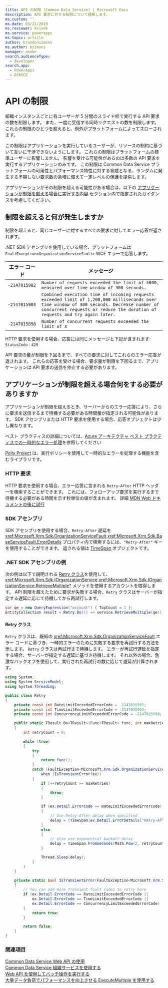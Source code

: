 ```yaml
---
title: API の制限 (Common Data Service) | Microsoft Docs
description: API 要求に対する制限について理解します。
ms.custom: ''
ms.date: 03/21/2019
ms.reviewer: kvivek
ms.service: powerapps
ms.topic: article
author: brandonsimons
ms.author: bsimons
manager: annbe
search.audienceType:
  - developer
search.app:
  - PowerApps
  - D365CE
---
```

# <a name="api-limits"></a>API の制限

組織インスタンスごとに各ユーザーが 5 分間のスライド枠で実行する API 要求の数を制限します。 また、一度に受信する同時リクエストの数を制限します。  これらの制限のひとつを超えると、例外がプラットフォームによってスローされます。

この制限はアプリケーションを実行しているユーザーが、リソースの制約に基づいて互いに干渉できないようにします。 これらの制限はプラットフォームの標準ユーザーに影響しません。 影響を受ける可能性があるのは多数の API 要求を実行するアプリケーションのみです。 この制限は Common Data Service プラットフォームの可用性とパフォーマンス特性に対する脅威となる、ランダムに発生する予期しない要求数の急増に備えて一定レベルの保護を提供します。

アプリケーションがその制限を超える可能性がある場合は、以下の [アプリケーションが制限を超える場合に実行する内容](#what-should-i-do-if-my-application-exceeds-the-limit) セクション内で指定されたガイダンスを考慮してください。

## <a name="what-happens-when-the-limit-is-exceeded"></a>制限を超えると何が発生しますか

制限を超えると、同じユーザーに対するすべての要求に対してエラー応答が返されます。

.NET SDK アセンブリを使用している場合、プラットフォームは `FaultException<OrganizationServiceFault>` WCF エラーで応答します。  

| エラー コード | メッセージ |
|------------|-------------------------------------|
|`-2147015902`|`Number of requests exceeded the limit of 4000, measured over time window of 300 seconds.`|
|`-2147015903`|`Combined execution time of incoming requests exceeded limit of 1,200,000 milliseconds over time window of 300 seconds. Decrease number of concurrent requests or reduce the duration of requests and try again later.`|
|`-2147015898`|`Number of concurrent requests exceeded the limit of X`|

HTTP 要求を使用する場合、応答には同じメッセージと下記が含まれます:<br />
`StatusCode` : `429`

API 要求の量が制限を下回るまで、すべての要求に対してこれらのエラー応答が返されます。 これらの応答を受ける場合、要求量が制限を下回るまで、アプリケーションは API 要求の送信を停止する必要があります。

## <a name="what-should-i-do-if-my-application-exceeds-the-limit"></a>アプリケーションが制限を超える場合何をする必要がありますか

アプリケーションが制限を超えるとき、サーバーからのエラー応答により、さらに要求を送信するまで待機する必要がある時間量が指定される可能性があります。 SDK アセンブリまたは HTTP 要求を使用する場合、応答オブジェクトは少し異なります。

ベスト プラクティスの詳細については、[Azure アーキテクチャ ベスト プラクティスでの一時的なエラー処理](/azure/architecture/best-practices/transient-faults)を参照してください

[Polly Project](http://www.thepollyproject.org/) は、実行ポリシーを使用して一時的なエラーを処理する機能を含むライブラリです。

### <a name="http-requests"></a>HTTP 要求

HTTP 要求を使用する場合、エラー応答に含まれる `Retry-After` HTTP ヘッダーを検索することができます。 これには、フォローアップ要求を実行するまで待機する必要がある時間を示す秒単位の値が含まれます。 詳細 [MDN Web ドキュメントの後に試行](https://developer.mozilla.org/docs/Web/HTTP/Headers/Retry-After)

### <a name="sdk-assemblies"></a>SDK アセンブリ

SDK アセンブリを使用する場合、`Retry-After` 遅延を <xref:Microsoft.Xrm.Sdk.OrganizationServiceFault>.<xref:Microsoft.Xrm.Sdk.BaseServiceFault.ErrorDetails> プロパティ内で検索するには、`"Retry-After"` キーを使用することができます。 返される値は [TimeSpan](/dotnet/api/system.timespan) オブジェクトです。

### <a name="net-sdk-assembly-example"></a>.NET SDK アセンブリの例

次の例は以下で説明される [Retry クラス](#retry-class)を使用して、<xref:Microsoft.Xrm.Sdk.IOrganizationService>.<xref:Microsoft.Xrm.Sdk.IOrganizationService.RetrieveMultiple*>  メソッドを使用するアカウントを取得します。 API 制限を超えたために要求が失敗する場合、`Retry` クラスはサーバーが指定する遅延に応じて待機してから再試行します。

```csharp
var qe = new QueryExpression("account") { TopCount = 1 };
EntityCollection result = Retry.Do(() => service.RetrieveMultiple(qe));
```

#### <a name="retry-class"></a>Retry クラス

`Retry` クラスは、既知の <xref:Microsoft.Xrm.Sdk.OrganizationServiceFault> エラー コードに基づき、一時的エラーのために失敗する要求を再試行する方法を示します。 `Retry` クラスは再試行まで待機します。 エラーが再試行遅延を指定する場合、サーバーが指定する遅延に基づき待機します。 それ以外の場合、急激なバックオフを使用して、実行された再試行の数に応じて遅延が計算されます。

```csharp
using System;
using System.ServiceModel;
using System.Threading;

public class Retry
{
    private const int RateLimitExceededErrorCode = -2147015902;
    private const int TimeLimitExceededErrorCode = -2147015903;
    private const int ConcurrencyLimitExceededErrorCode = -2147015898;

    public static TResult Do<TResult>(Func<TResult> func, int maxRetries = 3)
    {
        int retryCount = 0;

        while (true)
        {
            try
            {
                return func();
            }
            catch (FaultException<Microsoft.Xrm.Sdk.OrganizationServiceFault> ex) 
                when (IsTransientError(ex))
            {
                if (++retryCount >= maxRetries)
                {
                    throw;
                }

                if (ex.Detail.ErrorCode == RateLimitExceededErrorCode)
                {
                    // Use Retry-After delay when specified
                    delay = (TimeSpan)ex.Detail.ErrorDetails["Retry-After"];
                }
                else
                {
                    // else use exponential backoff delay
                    delay = TimeSpan.FromSeconds(Math.Pow(2, retryCount));
                }

                Thread.Sleep(delay);
            }
        }
    }

    private static bool IsTransientError(FaultException<Microsoft.Xrm.Sdk.OrganizationServiceFault> ex)
    {
        // You can add more transient fault codes to retry here
        if (ex.Detail.ErrorCode == RateLimitExceededErrorCode ||
            ex.Detail.ErrorCode == TimeLimitExceededErrorCode ||
            ex.Detail.ErrorCode == ConcurrencyLimitExceededErrorCode)
        {
            return true;
        }

        return false;
    }
}
```

### <a name="see-also"></a>関連項目

[Common Data Service Web API の使用](webapi/overview.md)<br />
[Common Data Service 組織サービスを使用する](org-service/overview.md)<br />
[Web API を使用してバッチ操作を実行する](webapi/execute-batch-operations-using-web-api.md)<br />
[大量データ負荷でパフォーマンスを向上させる ExecuteMultiple を使用する](org-service/execute-multiple-requests.md)
